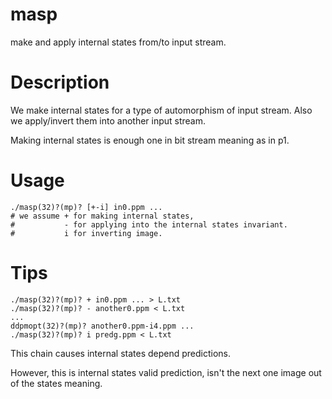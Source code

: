 # masp
make and apply internal states from/to input stream.

# Description
We make internal states for a type of automorphism of input stream.
Also we apply/invert them into another input stream.

Making internal states is enough one in bit stream meaning as in p1.

# Usage
    ./masp(32)?(mp)? [+-i] in0.ppm ...
    # we assume + for making internal states,
    #           - for applying into the internal states invariant.
    #           i for inverting image.

# Tips
    ./masp(32)?(mp)? + in0.ppm ... > L.txt
    ./masp(32)?(mp)? - another0.ppm < L.txt
    ...
    ddpmopt(32)?(mp)? another0.ppm-i4.ppm ...
    ./masp(32)?(mp)? i predg.ppm < L.txt

This chain causes internal states depend predictions.

However, this is internal states valid prediction, isn't the next one image out of the states meaning.

